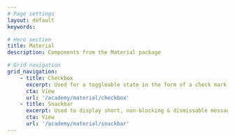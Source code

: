 ```yaml
---
# Page settings
layout: default
keywords:

# Hero section
title: Material
description: Components from the Material package

# Grid navigation
grid_navigation:
    - title: Checkbox
      excerpt: Used for a toggleable state in the form of a check mark 
      cta: View
      url: '/academy/material/checkbox'
    - title: Snackbar
      excerpt: Used to display short, non-blocking & dismissable messages on screen
      cta: View
      url: '/academy/material/snackbar'
---
```


